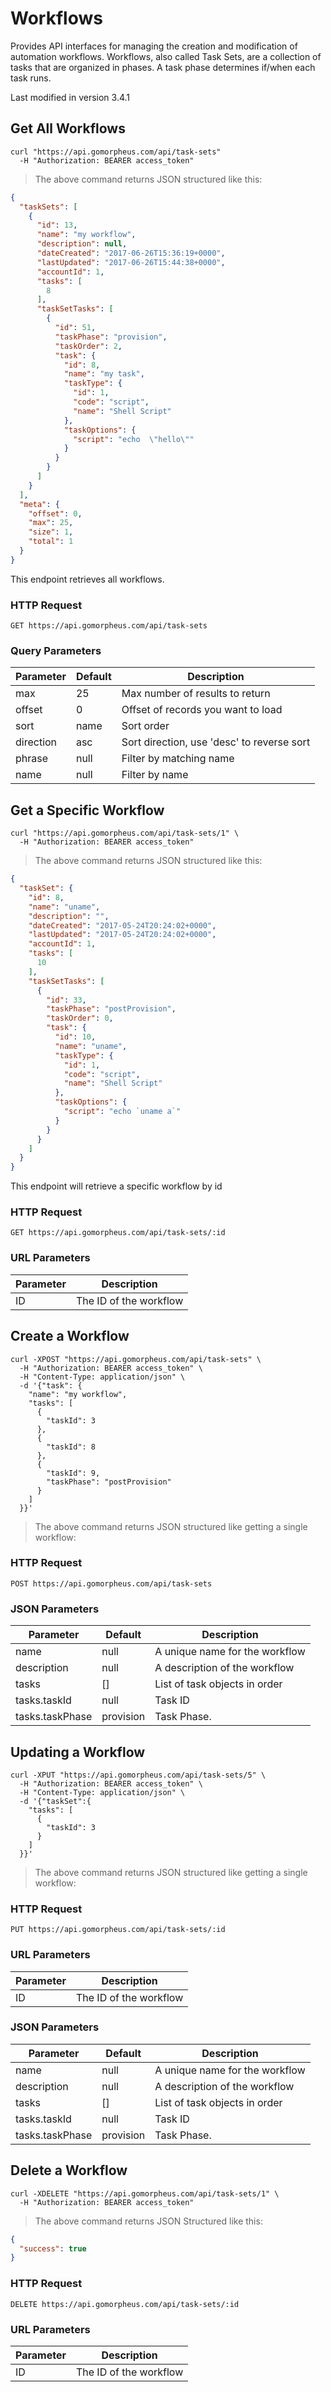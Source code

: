 # Workflows

Provides API interfaces for managing the creation and modification of automation workflows. Workflows, also called Task Sets, are a collection of tasks that are organized in phases. A task phase determines if/when each task runs.

<aside class="notice">Last modified in version 3.4.1</aside>

## Get All Workflows

```shell
curl "https://api.gomorpheus.com/api/task-sets"
  -H "Authorization: BEARER access_token"
```

> The above command returns JSON structured like this:

```json
{
  "taskSets": [
    {
      "id": 13,
      "name": "my workflow",
      "description": null,
      "dateCreated": "2017-06-26T15:36:19+0000",
      "lastUpdated": "2017-06-26T15:44:38+0000",
      "accountId": 1,
      "tasks": [
        8
      ],
      "taskSetTasks": [
        {
          "id": 51,
          "taskPhase": "provision",
          "taskOrder": 2,
          "task": {
            "id": 8,
            "name": "my task",
            "taskType": {
              "id": 1,
              "code": "script",
              "name": "Shell Script"
            },
            "taskOptions": {
              "script": "echo  \"hello\""
            }
          }
        }
      ]
    }
  ],
  "meta": {
    "offset": 0,
    "max": 25,
    "size": 1,
    "total": 1
  }
}
```

This endpoint retrieves all workflows.

### HTTP Request

`GET https://api.gomorpheus.com/api/task-sets`

### Query Parameters

Parameter | Default | Description
--------- | ------- | -----------
max | 25 | Max number of results to return
offset | 0 | Offset of records you want to load
sort | name | Sort order
direction | asc | Sort direction, use 'desc' to reverse sort
phrase | null | Filter by matching name
name | null | Filter by name

## Get a Specific Workflow

```shell
curl "https://api.gomorpheus.com/api/task-sets/1" \
  -H "Authorization: BEARER access_token"
```

> The above command returns JSON structured like this:

```json
{
  "taskSet": {
    "id": 8,
    "name": "uname",
    "description": "",
    "dateCreated": "2017-05-24T20:24:02+0000",
    "lastUpdated": "2017-05-24T20:24:02+0000",
    "accountId": 1,
    "tasks": [
      10
    ],
    "taskSetTasks": [
      {
        "id": 33,
        "taskPhase": "postProvision",
        "taskOrder": 0,
        "task": {
          "id": 10,
          "name": "uname",
          "taskType": {
            "id": 1,
            "code": "script",
            "name": "Shell Script"
          },
          "taskOptions": {
            "script": "echo `uname a`"
          }
        }
      }
    ]
  }
}
```

This endpoint will retrieve a specific workflow by id

### HTTP Request

`GET https://api.gomorpheus.com/api/task-sets/:id`

### URL Parameters

Parameter | Description
--------- | -----------
ID | The ID of the workflow

## Create a Workflow

```shell
curl -XPOST "https://api.gomorpheus.com/api/task-sets" \
  -H "Authorization: BEARER access_token" \
  -H "Content-Type: application/json" \
  -d '{"task": {
    "name": "my workflow",
    "tasks": [
      {
        "taskId": 3
      },
      {
        "taskId": 8
      },
      {
        "taskId": 9,
        "taskPhase": "postProvision"
      }
    ]
  }}'
```

> The above command returns JSON structured like getting a single workflow:

### HTTP Request

`POST https://api.gomorpheus.com/api/task-sets`

### JSON Parameters

Parameter | Default | Description
--------- | ------- | -----------
name      | null | A unique name for the workflow
description      | null | A description of the workflow
tasks      | [] | List of task objects in order
tasks.taskId | null | Task ID
tasks.taskPhase | provision | Task Phase.


## Updating a Workflow

```shell
curl -XPUT "https://api.gomorpheus.com/api/task-sets/5" \
  -H "Authorization: BEARER access_token" \
  -H "Content-Type: application/json" \
  -d '{"taskSet":{
    "tasks": [
      {
        "taskId": 3
      }
    ]
  }}'
```

> The above command returns JSON structured like getting a single workflow:

### HTTP Request

`PUT https://api.gomorpheus.com/api/task-sets/:id`

### URL Parameters

Parameter | Description
--------- | -----------
ID | The ID of the workflow

### JSON Parameters

Parameter | Default | Description
--------- | ------- | -----------
name      | null | A unique name for the workflow
description      | null | A description of the workflow
tasks      | [] | List of task objects in order
tasks.taskId | null | Task ID
tasks.taskPhase | provision | Task Phase.

## Delete a Workflow

```shell
curl -XDELETE "https://api.gomorpheus.com/api/task-sets/1" \
  -H "Authorization: BEARER access_token"
```

> The above command returns JSON Structured like this:

```json
{
  "success": true
}
```

### HTTP Request

`DELETE https://api.gomorpheus.com/api/task-sets/:id`

### URL Parameters

Parameter | Description
--------- | -----------
ID | The ID of the workflow

